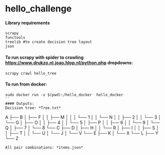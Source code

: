 # hello_challenge
#### Library requirements
```
scrapy
functools
treelib #to create decision tree layout
json
```
#### To run scrapy with spider to crawling https://www.drukzo.nl.joao.hlop.nl/python.php dropdowns:
```
scrapy crawl hello_tree
```

#### To run from docker:
```
sudo docker run -v $(pwd):/hello_docker  hello_docker
``
#### Outputs:
Decision tree: *Tree.txt*
```
A
├── B
│   ├── F
│   │   ├── M
│   │   │   └── 1
│   │   └── N
│   │       ├── 2
│   │       └── 3
│   └── G
│       ├── O
│       │   ├── 4
│       │   └── 5
│       ├── P
│       │   ├── 6
│       │   └── 9
│       └── Q
│           ├── 7
│           └── 8
└── C
    ├── D
    │   ├── H
    │   │   └── R
    │   ├── I
    │   │   ├── S
    │   │   ├── T
    │   │   └── U
    │   └── J
    │       └── V
    └── E
        ├── K
        │   └── X
        └── L
            ├── Y
            └── Z
```
All pair combinations: *items.json*